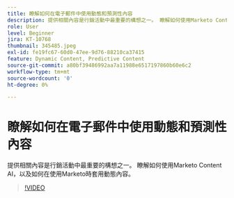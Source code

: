 ```yaml
---
title: 瞭解如何在電子郵件中使用動態和預測性內容
description: 提供相關內容是行銷活動中最重要的構想之一。 瞭解如何使用Marketo Content AI，以及如何在使用Marketo時套用動態內容。
role: User
level: Beginner
jira: KT-10768
thumbnail: 345485.jpeg
exl-id: fe19fc67-60d0-47ee-9d76-88210ca37415
feature: Dynamic Content, Predictive Content
source-git-commit: a80bf39486992aa7a11988e6517197860b60e6c2
workflow-type: tm+mt
source-wordcount: '0'
ht-degree: 0%

---
```


# 瞭解如何在電子郵件中使用動態和預測性內容

提供相關內容是行銷活動中最重要的構想之一。 瞭解如何使用Marketo Content AI，以及如何在使用Marketo時套用動態內容。

>[!VIDEO](https://video.tv.adobe.com/v/345485/?quality=12&learn=on)
